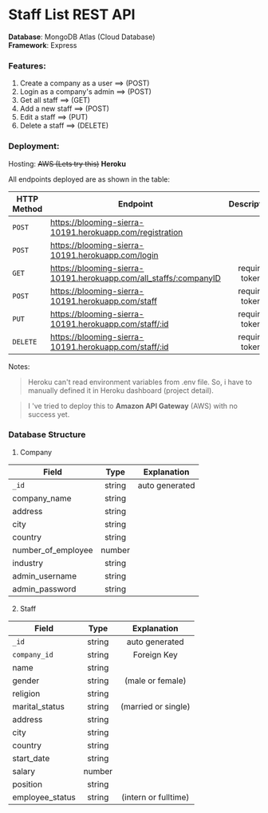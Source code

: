 # Staff List REST API

**Database**: MongoDB Atlas (Cloud Database)  
**Framework**: Express

### Features:

1. Create a company as a user ==> (POST)
2. Login as a company's admin ==> (POST)
3. Get all staff ==> (GET)
4. Add a new staff ==> (POST)
5. Edit a staff ==> (PUT)
6. Delete a staff ==> (DELETE)

### Deployment:

Hosting: ~~AWS (Lets try this)~~ **Heroku**

All endpoints deployed are as shown in the table:

| HTTP Method | Endpoint                                                          |  Description  |
| ----------- | ----------------------------------------------------------------- | :-----------: |
| `POST`      | https://blooming-sierra-10191.herokuapp.com/registration          |               |
| `POST`      | https://blooming-sierra-10191.herokuapp.com/login                 |               |
| `GET`       | https://blooming-sierra-10191.herokuapp.com/all_staffs/:companyID | require token |
| `POST`      | https://blooming-sierra-10191.herokuapp.com/staff                 | require token |
| `PUT`       | https://blooming-sierra-10191.herokuapp.com/staff/:id             | require token |
| `DELETE`    | https://blooming-sierra-10191.herokuapp.com/staff/:id             | require token |

Notes:

> Heroku can't read environment variables from .env file. So, i have to manually defined it in Heroku dashboard (project detail).

> I 've tried to deploy this to **Amazon API Gateway** (AWS) with no success yet.

### Database Structure

1. Company

| Field              |  Type  |  Explanation   |
| ------------------ | :----: | :------------: |
| `_id`              | string | auto generated |
| company_name       | string |                |
| address            | string |                |
| city               | string |                |
| country            | string |                |
| number_of_employee | number |                |
| industry           | string |                |
| admin_username     | string |                |
| admin_password     | string |                |

2. Staff

| Field           |  Type  |     Explanation      |
| --------------- | :----: | :------------------: |
| `_id`           | string |    auto generated    |
| `company_id`    | string |     Foreign Key      |
| name            | string |                      |
| gender          | string |   (male or female)   |
| religion        | string |                      |
| marital_status  | string | (married or single)  |
| address         | string |                      |
| city            | string |                      |
| country         | string |                      |
| start_date      | string |                      |
| salary          | number |                      |
| position        | string |                      |
| employee_status | string | (intern or fulltime) |
